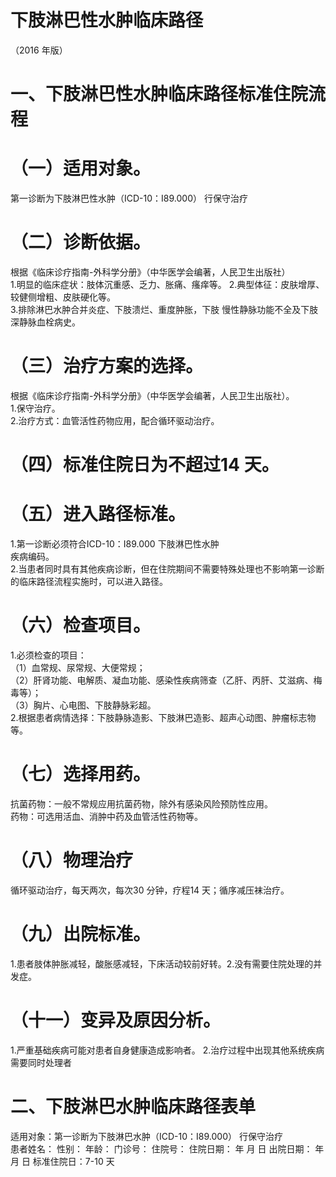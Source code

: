 # 下肢淋巴性水肿临床路径  
（2016 年版）  
# 一、下肢淋巴性水肿临床路径标准住院流程  
# （一）适用对象。  
第一诊断为下肢淋巴性水肿（ICD-10：I89.000） 行保守治疗  
# （二）诊断依据。  
根据《临床诊疗指南-外科学分册》（中华医学会编著，人民卫生出版社）  
1.明显的临床症状：肢体沉重感、乏力、胀痛、瘙痒等。  2.典型体征：皮肤增厚、较健侧增粗、皮肤硬化等。  
3.排除淋巴水肿合并炎症、下肢溃烂、重度肿胀，下肢 慢性静脉功能不全及下肢深静脉血栓病史。  
# （三）治疗方案的选择。  
根据《临床诊疗指南-外科学分册》（中华医学会编著，人民卫生出版社）。  
1.保守治疗。  
2.治疗方式：血管活性药物应用，配合循环驱动治疗。  
# （四）标准住院日为不超过14 天。  
# （五）进入路径标准。  
1.第一诊断必须符合ICD-10：I89.000 下肢淋巴性水肿  
疾病编码。  
2.当患者同时具有其他疾病诊断，但在住院期间不需要特殊处理也不影响第一诊断的临床路径流程实施时，可以进入路径。  
# （六）检查项目。  
1.必须检查的项目：  
（1）血常规、尿常规、大便常规；  
（2）肝肾功能、电解质、凝血功能、感染性疾病筛查（乙肝、丙肝、艾滋病、梅毒等）；  
（3）胸片、心电图、下肢静脉彩超。  
2.根据患者病情选择：下肢静脉造影、下肢淋巴造影、超声心动图、肿瘤标志物等。  
# （七）选择用药。  
抗菌药物：一般不常规应用抗菌药物，除外有感染风险预防性应用。  
药物：可选用活血、消肿中药及血管活性药物等。  
# （八）物理治疗  
循环驱动治疗，每天两次，每次30 分钟，疗程14 天；循序减压袜治疗。  
# （九）出院标准。  
1.患者肢体肿胀减轻，酸胀感减轻，下床活动较前好转。2.没有需要住院处理的并发症。  
# （十一）变异及原因分析。  
1.严重基础疾病可能对患者自身健康造成影响者。 
2.治疗过程中出现其他系统疾病需要同时处理者  
# 二、下肢淋巴水肿临床路径表单  
适用对象：第一诊断为下肢淋巴水肿（ICD-10：I89.000） 行保守治疗  
患者姓名：          性别：     年龄：     门诊号：        住院号：           住院日期：   年   月   日   出院日期：    年    月    日  标准住院日：7-10 天  
